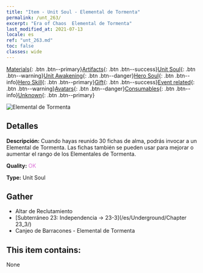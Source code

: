 ```yaml
---
title: "Item - Unit Soul - Elemental de Tormenta"
permalink: /unt_263/
excerpt: "Era of Chaos  Elemental de Tormenta"
last_modified_at: 2021-07-13
locale: es
ref: "unt_263.md"
toc: false
classes: wide
---
```

 [Materials](/ItemsES/){: .btn .btn--primary}[Artifacts](/ItemsES/Artifacts/){: .btn .btn--success}[Unit Soul](/ItemsES/UnitSoul/){: .btn .btn--warning}[Unit Awakening](/ItemsES/UnitAwakening/){: .btn .btn--danger}[Hero Soul](/ItemsES/HeroSoul/){: .btn .btn--info}[Hero Skill](/ItemsES/HeroSkill/){: .btn .btn--primary}[Gift](/ItemsES/Gift/){: .btn .btn--success}[Event related](/ItemsES/Events/){: .btn .btn--warning}[Avatars](/ItemsES/Avatars/){: .btn .btn--danger}[Consumables](/ItemsES/Consumables/){: .btn .btn--info}[Unknown](/ItemsES/Unknown/){: .btn .btn--primary}

 ![Elemental de Tormenta](/images/u/ti_leiyuansu2.jpg)

## Detalles
 **Descripción:** Cuando hayas reunido 30 fichas de alma, podrás invocar a un Elemental de Tormenta. Las fichas también se pueden usar para mejorar o aumentar el rango de los Elementales de Tormenta.

 **Quality:** <span style="color: #DA70D6">OK</span>

 **Type:** Unit Soul

## Gather

*    Altar de Reclutamiento 
*    [Subterráneo 23: Independencia -> 23-3](/es/Underground/Chapter 23_3/) 
*    Canjeo de Barracones - Elemental de Tormenta 

## This item contains:

  None

